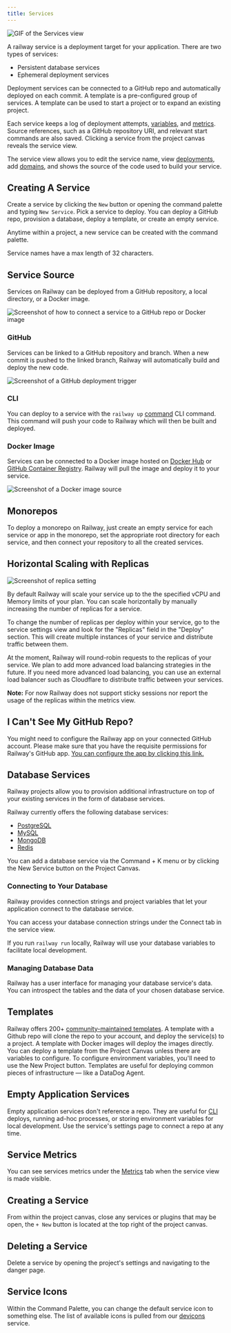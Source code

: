 ```yaml
---
title: Services
---
```


<Image src="https://res.cloudinary.com/railway/image/upload/v1656640995/docs/CleanShot_2022-06-30_at_18.17.31_cl0wlr.gif"
alt="GIF of the Services view"
layout="intrinsic"
width={800} height={646} quality={100} />

A railway service is a deployment target for your application. There are two types of services:
- Persistent database services
- Ephemeral deployment services

Deployment services can be connected to a GitHub repo and automatically deployed on each commit. A template is a pre-configured group of services. A template can be used to start a project or to expand an existing project.

Each service keeps a log of deployment attempts, [variables](/develop/variables), and [metrics](/diagnose/metrics). Source references, such as a GitHub repository URI, and relevant start commands are also saved. Clicking a service from the project canvas reveals the service view.

The service view allows you to edit the service name, view [deployments](/deploy/deployments), add [domains](/deploy/exposing-your-app), and shows the source of the code used to build your service.

## Creating A Service

Create a service by clicking the `New` button or opening the command palette and typing `New Service`. Pick a service to deploy. You can deploy a GitHub repo, provision a database, deploy a template, or create an empty service.

Anytime within a project, a new service can be created with the command palette.

Service names have a max length of 32 characters.

## Service Source

Services on Railway can be deployed from a GitHub repository, a local directory,
or a Docker image.

<Image
src="https://res.cloudinary.com/railway/image/upload/v1688760102/docs/screenshot-2023-07-07-16.00.54_e2r6mk.png"
alt="Screenshot of how to connect a service to a GitHub repo or Docker image"
layout="responsive"
width={709} height={190} quality={80} />

### GitHub

Services can be linked to a GitHub repository and branch. When a new commit is
pushed to the linked branch, Railway will automatically build and deploy the new
code.

<Image
src="https://res.cloudinary.com/railway/image/upload/v1688759920/docs/screenshot-2023-07-07-15.58.09_dmufxl.png"
alt="Screenshot of a GitHub deployment trigger"
layout="responsive"
width={708} height={245} quality={80} />

### CLI

You can deploy to a service with the `railway up` [command](/deploy/railway-up)
CLI command. This command will push your code to Railway which will then be
built and deployed.

### Docker Image

<PriorityBoardingBanner />

Services can be connected to a Docker image hosted on
[Docker Hub](https://hub.docker.com/) or
[GitHub Container Registry](https://docs.github.com/en/packages/working-with-a-github-packages-registry/working-with-the-container-registry). Railway
will pull the image and deploy it to your service.

<Image
src="https://res.cloudinary.com/railway/image/upload/v1688760102/docs/screenshot-2023-07-07-15.59.59_kxo5fa.png"
alt="Screenshot of a Docker image source"
layout="responsive"
width={699} height={168} quality={80} />

## Monorepos

To deploy a monorepo on Railway, just create an empty service for each service or app in the monorepo, set the appropriate root directory for each service, and then connect your repository to all the created services.

## Horizontal Scaling with Replicas

<Image src="https://res.cloudinary.com/railway/image/upload/v1684534939/docs/Export-replica_lrtrvs.png"
alt="Screenshot of replica setting"
layout="responsive"
width={800} height={317} quality={100} />

By default Railway will scale your service up to the the specified vCPU and Memory limits of your plan. You can scale horizontally by manually increasing the number of replicas for a service.

To change the number of replicas per deploy within your service, go to the service settings view and look for the "Replicas" field in the "Deploy" section. This will create multiple instances of your service and distribute traffic between them.

At the moment, Railway will round-robin requests to the replicas of your service. We plan to add more advanced load balancing strategies in the future. If you need more advanced load balancing, you can use an external load balancer such as Cloudflare to distribute traffic between your services.

**Note:** For now Railway does not support sticky sessions nor report the usage of the replicas within the metrics view.

## I Can't See My GitHub Repo?

You might need to configure the Railway app on your connected GitHub account. Please make sure that you have the requisite permissions for Railway's GitHub app. [You can configure the app by clicking this link.](https://github.com/apps/railway-app/installations/new)

## Database Services

Railway projects allow you to provision additional infrastructure on top of your existing services in the form of database services.

Railway currently offers the following database services:
- [PostgreSQL](/databases/postgresql)
- [MySQL](/databases/mysql)
- [MongoDB](/databases/mongodb)
- [Redis](/databases/redis)

You can add a database service via the Command + K menu or by clicking the New Service button on the Project Canvas.

### Connecting to Your Database

Railway provides connection strings and project variables that let your application connect to the database service.

You can access your database connection strings under the Connect tab in the service view.

If you run `railway run` locally, Railway will use your database variables to facilitate local development.

### Managing Database Data

Railway has a user interface for managing your database service's data. You can introspect the tables and the data of your chosen database service.

## Templates

Railway offers 200+ [community-maintained templates](https://railway.app/templates). A template with a Github repo will clone the repo to your account, and deploy the service(s) to a project. A template with Docker images will deploy the images directly. You can deploy a template from the Project Canvas unless there are variables to configure. To configure environment variables, you'll need to use the New Project button. Templates are useful for deploying common pieces of infrastructure — like a DataDog Agent.

## Empty Application Services

Empty application services don't reference a repo. They are useful for [CLI](/develop/cli) deploys, running ad-hoc processes, or storing environment variables for local development. Use the service's settings page to connect a repo at any time.

## Service Metrics

You can see services metrics under the [Metrics](/diagnose/metrics) tab when the service view is made visible.

## Creating a Service

From within the project canvas, close any services or plugins that may be open, the `+ New` button is located at the top right of the project canvas.

## Deleting a Service

Delete a service by opening the project's settings and navigating to the danger page.

## Service Icons

Within the Command Palette, you can change the default service icon to something else. The list of available icons is pulled from our [devicons](https://devicons.railway.app/) service.
